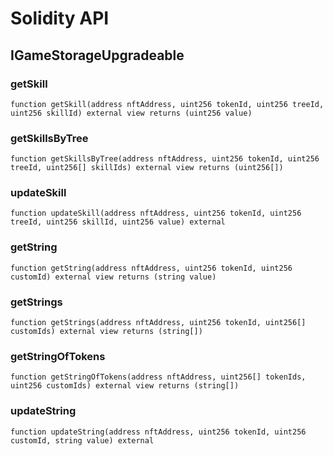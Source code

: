 # Solidity API

## IGameStorageUpgradeable

### getSkill

```solidity
function getSkill(address nftAddress, uint256 tokenId, uint256 treeId, uint256 skillId) external view returns (uint256 value)
```

### getSkillsByTree

```solidity
function getSkillsByTree(address nftAddress, uint256 tokenId, uint256 treeId, uint256[] skillIds) external view returns (uint256[])
```

### updateSkill

```solidity
function updateSkill(address nftAddress, uint256 tokenId, uint256 treeId, uint256 skillId, uint256 value) external
```

### getString

```solidity
function getString(address nftAddress, uint256 tokenId, uint256 customId) external view returns (string value)
```

### getStrings

```solidity
function getStrings(address nftAddress, uint256 tokenId, uint256[] customIds) external view returns (string[])
```

### getStringOfTokens

```solidity
function getStringOfTokens(address nftAddress, uint256[] tokenIds, uint256 customIds) external view returns (string[])
```

### updateString

```solidity
function updateString(address nftAddress, uint256 tokenId, uint256 customId, string value) external
```

